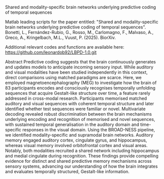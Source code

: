 Shared and modality-specific brain networks underlying predictive coding of temporal sequences

Matlab leading scripts for the paper entitled: "Shared and modality-specific brain networks underlying predictive coding of temporal sequences".
Bonetti, L., Fernández-Rubio, G., Rosso, M., Carlomagno, F., Malvaso, A., Greco, A., Kringelbach, M.L., Vuust, P. (2025). BiorXiv.

Additional relevant codes and functions are available here: https://github.com/leonardob92/LBPD-1.0.git

Abstract
Predictive coding suggests that the brain continuously generates and updates models to anticipate incoming sensory input. While auditory and visual modalities have been studied independently in this context, direct comparisons using matched paradigms are scarce. Here, we employed magnetoencephalography (MEG) to investigate how the brain of 83 participants encodes and consciously recognises temporally unfolding sequences that acquire Gestalt-like structure over time, a feature rarely addressed in cross-modal research. Participants memorised matched auditory and visual sequences with coherent temporal structure and later identified whether test sequences were familiar or novel. Multivariate decoding revealed robust discrimination between the brain mechanisms underlying encoding and recognition of memorised and novel sequences, with sustained temporal generalisation in the auditory domain and time-specific responses in the visual domain. Using the BROAD-NESS pipeline, we identified modality-specific and supramodal brain networks. Auditory memory engaged auditory cortex, cingulate gyrus, and hippocampus, whereas visual memory involved orbitofrontal cortex and visual areas. Notably, both modalities recruited a shared network including hippocampus and medial cingulate during recognition. These findings provide compelling evidence for distinct and shared predictive memory mechanisms across sensory systems, advancing our understanding of how the brain integrates and evaluates temporally structured, Gestalt-like information.

